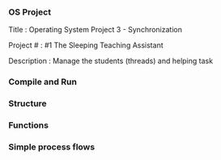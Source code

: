 
### OS Project
Title : Operating System Project 3 - Synchronization

Project # : #1 The Sleeping Teaching Assistant

Description : Manage the students (threads) and helping task


### Compile and Run 


### Structure


### Functions


### Simple process flows


